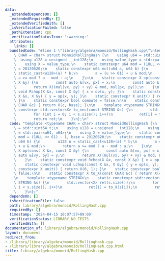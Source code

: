 ```yaml
---
data:
  _extendedDependsOn: []
  _extendedRequiredBy: []
  _extendedVerifiedWith: []
  _isVerificationFailed: false
  _pathExtension: cpp
  _verificationStatusIcon: ':warning:'
  attributes:
    links: []
  bundledCode: "#line 1 \"library/algebra/monoid/RollingHash.cpp\"\ntemplate <typename\
    \ CHAR = char> struct MonoidRollingHash {\n    using u64 = std::uint64_t;\n  \
    \  using u128 = unsigned __int128;\n    using value_type = std::pair<u64, u64>;\n\
    \    using X = value_type;\n    static constexpr u64 mod = (1ULL << 61) - 1, base\
    \ = 20120620;\n    static constexpr u64 mul(u64 a, u64 b) {\n        u128 u =\
    \ static_cast<u128>(a) * b;\n        a = (u >> 61) + u & mod;\n        return\
    \ a >= mod ? a - mod : a;\n    }\n\n    static constexpr X op(const X &x, const\
    \ X &y) {\n        const auto &[vx, px] = x;\n        const auto &[vy, py] = y;\n\
    \        return X((mul(vx, py) + vy) & mod, mul(px, py));\n    }\n    static constexpr\
    \ void Rchop(X &x, const X &y) { x = op(x, y); }\n    static constexpr void Lchop(const\
    \ X &x, X &y) { y = op(x, y); }\n    static constexpr X unit() { return X(0, 1);\
    \ }\n    static constexpr bool commute = false;\n\n    static constexpr X to_X(const\
    \ CHAR &c) { return X(c, base); }\n\n    template <typename STRING>\n    static\
    \ constexpr std::vector<X> to_vec(const STRING &s) {\n        std::vector<X> ret(s.size());\n\
    \        for (int i = 0; i < s.size(); i++)\n            ret[i] = to_X(s[i]);\n\
    \        return ret;\n    }\n};\n"
  code: "template <typename CHAR = char> struct MonoidRollingHash {\n    using u64\
    \ = std::uint64_t;\n    using u128 = unsigned __int128;\n    using value_type\
    \ = std::pair<u64, u64>;\n    using X = value_type;\n    static constexpr u64\
    \ mod = (1ULL << 61) - 1, base = 20120620;\n    static constexpr u64 mul(u64 a,\
    \ u64 b) {\n        u128 u = static_cast<u128>(a) * b;\n        a = (u >> 61)\
    \ + u & mod;\n        return a >= mod ? a - mod : a;\n    }\n\n    static constexpr\
    \ X op(const X &x, const X &y) {\n        const auto &[vx, px] = x;\n        const\
    \ auto &[vy, py] = y;\n        return X((mul(vx, py) + vy) & mod, mul(px, py));\n\
    \    }\n    static constexpr void Rchop(X &x, const X &y) { x = op(x, y); }\n\
    \    static constexpr void Lchop(const X &x, X &y) { y = op(x, y); }\n    static\
    \ constexpr X unit() { return X(0, 1); }\n    static constexpr bool commute =\
    \ false;\n\n    static constexpr X to_X(const CHAR &c) { return X(c, base); }\n\
    \n    template <typename STRING>\n    static constexpr std::vector<X> to_vec(const\
    \ STRING &s) {\n        std::vector<X> ret(s.size());\n        for (int i = 0;\
    \ i < s.size(); i++)\n            ret[i] = to_X(s[i]);\n        return ret;\n\
    \    }\n};"
  dependsOn: []
  isVerificationFile: false
  path: library/algebra/monoid/RollingHash.cpp
  requiredBy: []
  timestamp: '2024-04-15 10:07:57+09:00'
  verificationStatus: LIBRARY_NO_TESTS
  verifiedWith: []
documentation_of: library/algebra/monoid/RollingHash.cpp
layout: document
redirect_from:
- /library/library/algebra/monoid/RollingHash.cpp
- /library/library/algebra/monoid/RollingHash.cpp.html
title: library/algebra/monoid/RollingHash.cpp
---
```

